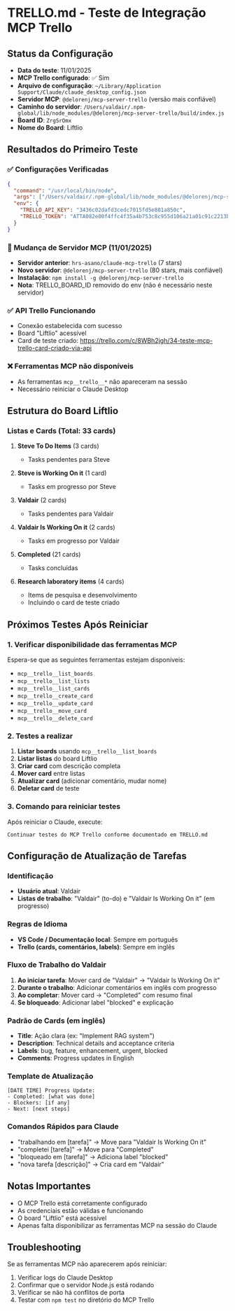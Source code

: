 # TRELLO.md - Teste de Integração MCP Trello

## Status da Configuração
- **Data do teste**: 11/01/2025
- **MCP Trello configurado**: ✅ Sim
- **Arquivo de configuração**: `~/Library/Application Support/Claude/claude_desktop_config.json`
- **Servidor MCP**: `@delorenj/mcp-server-trello` (versão mais confiável)
- **Caminho do servidor**: `/Users/valdair/.npm-global/lib/node_modules/@delorenj/mcp-server-trello/build/index.js`
- **Board ID**: `ZrgSrOmx`
- **Nome do Board**: Liftlio

## Resultados do Primeiro Teste

### ✅ Configurações Verificadas
```json
{
  "command": "/usr/local/bin/node",
  "args": ["/Users/valdair/.npm-global/lib/node_modules/@delorenj/mcp-server-trello/build/index.js"],
  "env": {
    "TRELLO_API_KEY": "3436c02dafd3cedc7015fd5e881a850c",
    "TRELLO_TOKEN": "ATTA082e00f4ffc4f35a4b753c8c955d106a21a01c91c2213bc5c9fb3c128a0a8a9f0551C6F6"
  }
}
```

### 🔄 Mudança de Servidor MCP (11/01/2025)
- **Servidor anterior**: `hrs-asano/claude-mcp-trello` (7 stars)
- **Novo servidor**: `@delorenj/mcp-server-trello` (80 stars, mais confiável)
- **Instalação**: `npm install -g @delorenj/mcp-server-trello`
- **Nota**: TRELLO_BOARD_ID removido do env (não é necessário neste servidor)

### ✅ API Trello Funcionando
- Conexão estabelecida com sucesso
- Board "Liftlio" acessível
- Card de teste criado: https://trello.com/c/8WBh2jgh/34-teste-mcp-trello-card-criado-via-api

### ❌ Ferramentas MCP não disponíveis
- As ferramentas `mcp__trello__*` não apareceram na sessão
- Necessário reiniciar o Claude Desktop

## Estrutura do Board Liftlio

### Listas e Cards (Total: 33 cards)
1. **Steve To Do Items** (3 cards)
   - Tasks pendentes para Steve

2. **Steve is Working On it** (1 card)
   - Tasks em progresso por Steve

3. **Valdair** (2 cards)
   - Tasks pendentes para Valdair

4. **Valdair Is Working On it** (2 cards)
   - Tasks em progresso por Valdair

5. **Completed** (21 cards)
   - Tasks concluídas

6. **Research laboratory items** (4 cards)
   - Items de pesquisa e desenvolvimento
   - Incluindo o card de teste criado

## Próximos Testes Após Reiniciar

### 1. Verificar disponibilidade das ferramentas MCP
Espera-se que as seguintes ferramentas estejam disponíveis:
- `mcp__trello__list_boards`
- `mcp__trello__list_lists`
- `mcp__trello__list_cards`
- `mcp__trello__create_card`
- `mcp__trello__update_card`
- `mcp__trello__move_card`
- `mcp__trello__delete_card`

### 2. Testes a realizar
1. **Listar boards** usando `mcp__trello__list_boards`
2. **Listar listas** do board Liftlio
3. **Criar card** com descrição completa
4. **Mover card** entre listas
5. **Atualizar card** (adicionar comentário, mudar nome)
6. **Deletar card** de teste

### 3. Comando para reiniciar testes
Após reiniciar o Claude, execute:
```
Continuar testes do MCP Trello conforme documentado em TRELLO.md
```

## Configuração de Atualização de Tarefas

### Identificação
- **Usuário atual**: Valdair
- **Listas de trabalho**: "Valdair" (to-do) e "Valdair Is Working On it" (em progresso)

### Regras de Idioma
- **VS Code / Documentação local**: Sempre em português
- **Trello (cards, comentários, labels)**: Sempre em inglês

### Fluxo de Trabalho do Valdair
1. **Ao iniciar tarefa**: Mover card de "Valdair" → "Valdair Is Working On it"
2. **Durante o trabalho**: Adicionar comentários em inglês com progresso
3. **Ao completar**: Mover card → "Completed" com resumo final
4. **Se bloqueado**: Adicionar label "blocked" e explicação

### Padrão de Cards (em inglês)
- **Title**: Ação clara (ex: "Implement RAG system")
- **Description**: Technical details and acceptance criteria
- **Labels**: bug, feature, enhancement, urgent, blocked
- **Comments**: Progress updates in English

### Template de Atualização
```
[DATE TIME] Progress Update:
- Completed: [what was done]
- Blockers: [if any]
- Next: [next steps]
```

### Comandos Rápidos para Claude
- "trabalhando em [tarefa]" → Move para "Valdair Is Working On it"
- "completei [tarefa]" → Move para "Completed"
- "bloqueado em [tarefa]" → Adiciona label "blocked"
- "nova tarefa [descrição]" → Cria card em "Valdair"

## Notas Importantes
- O MCP Trello está corretamente configurado
- As credenciais estão válidas e funcionando
- O board "Liftlio" está acessível
- Apenas falta disponibilizar as ferramentas MCP na sessão do Claude

## Troubleshooting
Se as ferramentas MCP não aparecerem após reiniciar:
1. Verificar logs do Claude Desktop
2. Confirmar que o servidor Node.js está rodando
3. Verificar se não há conflitos de porta
4. Testar com `npm test` no diretório do MCP Trello